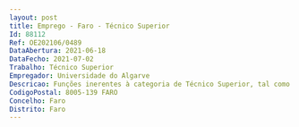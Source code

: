 ```yaml
--- 
layout: post
title: Emprego - Faro - Técnico Superior
Id: 88112
Ref: OE202106/0489
DataAbertura: 2021-06-18
DataFecho: 2021-07-02
Trabalho: Técnico Superior
Empregador: Universidade do Algarve
Descricao: Funções inerentes à categoria de Técnico Superior, tal como descritas no Anexo à LTFP, na área de Secretariado de Direção, nomeadamente Assegurar o secretariado da Vice reitora para o Desenvolvimento Institucional e do Pró reitor para a Transferência e Inovação, desenvolvendo as seguintes tarefas   	Gestão da agenda da Vice reitora e do Pró reitor  	Agendamento de reuniões, preparação e organização da documentação a constar na ordem de trabalhos, elaboração e envio de convocatórias   	Gestão da correspondência, desde o registo e arquivo em EDOC à sua distribuição interna  	Atendimento telefónico, presencial e eletrónico  	Compilação de dados estatísticos e elaboração de documentos diversos  	Apoio a Grupos de Trabalho que por delegação de competências estão afetos à Vice reitora e ao Pró reitor (elaboração e organização de documentos, agendamento de reuniões)  	Controlo e atualização da composição dos grupos de trabalho   	Colaboração na organização e gestão de eventos em articulação com o Gabinete de Comunicação e Protocolo  	Apoio na tramitação dos processos de provas de especialista em articulação com os Serviços Académicos (marcação de reuniões, preparação de documentação de apoio, contactos com o júri)  	Apoio na tramitação dos concursos documentais internacionais da carreira docente politécnica em articulação com os Serviços de Recursos Humanos marcação de reuniões, preparação de documentação de apoio, contactos com o júri)  	Atualização da informação na UALGNET e de dados nas plataformas eletrónicas da Universidade  	Verificação da publicação de vários atos em Diário da República e posterior atualização desses dados na UALGNET. 	Assegurar a função de Gestor do Edifício, realizando as auditorias bimensais e o reporte das ocorrências em plataformas específicas.
CodigoPostal: 8005-139 FARO
Concelho: Faro
Distrito: Faro
--- 
```

